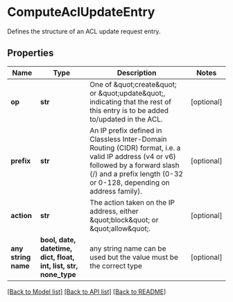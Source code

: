 # ComputeAclUpdateEntry

Defines the structure of an ACL update request entry.

## Properties
Name | Type | Description | Notes
------------ | ------------- | ------------- | -------------
**op** | **str** | One of \&quot;create\&quot; or \&quot;update\&quot;, indicating that the rest of this entry is to be added to/updated in the ACL. | [optional] 
**prefix** | **str** | An IP prefix defined in Classless Inter-Domain Routing (CIDR) format, i.e. a valid IP address (v4 or v6) followed by a forward slash (/) and a prefix length (0-32 or 0-128, depending on address family). | [optional] 
**action** | **str** | The action taken on the IP address, either \&quot;block\&quot; or \&quot;allow\&quot;. | [optional] 
**any string name** | **bool, date, datetime, dict, float, int, list, str, none_type** | any string name can be used but the value must be the correct type | [optional]

[[Back to Model list]](../README.md#documentation-for-models) [[Back to API list]](../README.md#documentation-for-api-endpoints) [[Back to README]](../README.md)


